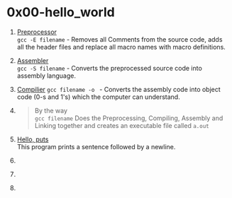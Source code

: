# 0x00-hello_world

1. [Preprocessor](./0-preprocessor)   
	`gcc -E filename` - Removes all Comments from the source code, adds all the header files and replace all macro names with macro definitions.



2. [Assembler](./2-assembler)   
	`gcc -S filename` - Converts the preprocessed source code into assembly language.

3. [Compilier](./1-compiler)
	`gcc filename -o ` - Converts the assembly code into object code (0-s and 1's) which the computer can understand.

4. > By the way	 
`gcc filename`  Does the Preprocessing, Compiling, Assembly and Linking together and creates an executable file called `a.out`

5. [Hello, puts](./4-puts.c)   
	This program prints a sentence followed by a newline.

6. []()

7. []()

8. []()
